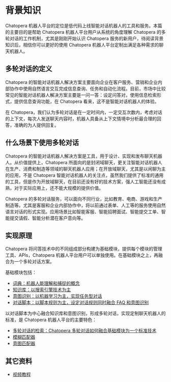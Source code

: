 # 背景知识

Chatopera 机器人平台的定位是低代码上线智能对话机器人的工具和服务。本篇的主要目的是帮助 Chatopera 机器人平台用户从系统的角度理解 Chatopera 的多轮对话的工作机制，尤其是刚刚开始认识 Chatopera 服务的新用户，待阅读背景知识后，相信你可以更好的使用 Chatopera 机器人平台定制出满足各种需求的聊天机器人。

## 多轮对话的定义

Chatopera 的智能对话机器人解决方案主要面向企业在客户服务、营销和企业内部协作中使用自然语言交互完成信息查询、任务和自动化流程。目前，市场中比较常见的智能对话机器人解决方案主要是一问一答：设定问答对，使用信息检索形式，提供信息查询功能，在 Chatopera 看来，这不是智能对话机器人的体验。

在 Chatopera，我们认为多轮对话是在一定时间内，一定交互次数内，考虑对话的上下文，每次人发送聊天内容时，机器人具备从上下文情境中分析最合理的回答，准确的为人提供回复。

## 什么场景下使用多轮对话

Chatopera 的智能对话机器人解决方案是工具，用于设计、实现和发布聊天机器人。从价值提供上，Chatopera 所面向的是封闭域聊天，更关注智能对话机器人在生产、消费和制造等领域的聊天机器人应用；在开放域聊天，尤其是以闲聊为主的应用，不是 Chatopera 智能对话机器人的关注点，虽然我们提供了标准的通用的工具，但是作为开放域聊天，在目前还没有好的技术方案，强人工智能还没有成熟，对于实际应用上，还不能大规模的提供价值。

Chatopera 的多轮对话服务，可以面向不同行业，比如教育、电商、游戏和生产制造等。尤其是客服和企业内部协作中，将以前通过表单、人工等的服务使用自然语言对话的形式实现。应用场景比如智能客服、智能招聘面试、智能提交工单、智能提交请假、智能分析潜在客户意向等。

## 实现原理

Chatopera 将问答技术中的不同组成部分构建为基础模块，提供每个模块的管理工具、APIs，Chatopera 机器人平台用户可以单独使用。在基础模块之上，再融合为一个多轮对话方案。

<!-- markup:markdown-end -->

基础模块包括：

* [词典：机器人能理解和捕捉的概念](https://docs.chatopera.com/products/chatbot-platform/explanations/dicts.html)
* [知识库：以搜索引擎技术为主](https://docs.chatopera.com/products/chatbot-platform/explanations/faq.html)
* [意图识别：以机器学习为主，实现任务型对话](https://docs.chatopera.com/products/chatbot-platform/explanations/intent.html)
* [对话脚本：以脚本规则为主，设定对话规则同时融合 FAQ 和意图识别](https://docs.chatopera.com/products/chatbot-platform/explanations/scripts.html)

以对话脚本为中心融合知识库和意图识别，形成多轮对话，实现定制聊天机器人的标准，是 Chatopera 机器人平台的主要特色：

* [多轮对话的检索：Chatopera 多轮对话如何融合基础模块为一个标准技术](https://docs.chatopera.com/products/chatbot-platform/explanations/query.html)
* [模糊匹配器](https://docs.chatopera.com/products/chatbot-platform/explanations/gambit-like.html)
* [意图匹配器](https://docs.chatopera.com/products/chatbot-platform/explanations/gambit-intent.html)

## 其它资料

* [视频教程](https://docs.chatopera.com/products/chatbot-platform/explanations/webinars.html)
